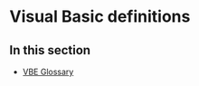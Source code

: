 
# Visual Basic definitions

## In this section


- [VBE Glossary](b8bdf64f-5920-1ae9-16d0-b26d09524a30.md)
    
